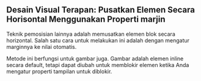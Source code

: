 ## Desain Visual Terapan: Pusatkan Elemen Secara Horisontal Menggunakan Properti marjin

Teknik pemosisian lainnya adalah memusatkan elemen blok secara horizontal. Salah satu cara untuk melakukan ini adalah dengan mengatur marginnya ke nilai otomatis.



Metode ini berfungsi untuk gambar juga. Gambar adalah elemen inline secara default, tetapi dapat diubah untuk memblokir elemen ketika Anda mengatur properti tampilan untuk diblokir.


